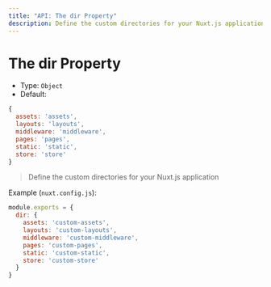 ```yaml
---
title: "API: The dir Property"
description: Define the custom directories for your Nuxt.js application
---
```


# The dir Property

- Type: `Object`
- Default:

```js
{
  assets: 'assets',
  layouts: 'layouts',
  middleware: 'middleware',
  pages: 'pages',
  static: 'static',
  store: 'store'
}
```

> Define the custom directories for your Nuxt.js application

Example (`nuxt.config.js`):

```js
module.exports = {
  dir: {
    assets: 'custom-assets',
    layouts: 'custom-layouts',
    middleware: 'custom-middleware',
    pages: 'custom-pages',
    static: 'custom-static',
    store: 'custom-store'
  }
}
```
